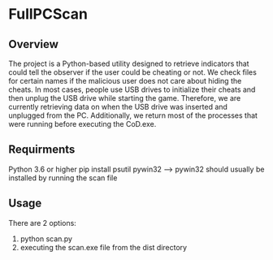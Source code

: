 # FullPCScan

## Overview
The project is a Python-based utility designed to retrieve indicators that could tell the observer if the user could be cheating or not. We check files for certain names if the malicious user does not care about hiding the cheats. In most cases, people use USB drives to initialize their cheats and then unplug the USB drive while starting the game. Therefore, we are currently retrieving data on when the USB drive was inserted and unplugged from the PC. Additionally, we return most of the processes that were running before executing the CoD.exe.

## Requirments
Python 3.6 or higher
pip install psutil pywin32 --> pywin32 should usually be installed by running the scan file

## Usage
There are 2 options:
1. python scan.py
2. executing the scan.exe file from the dist directory
